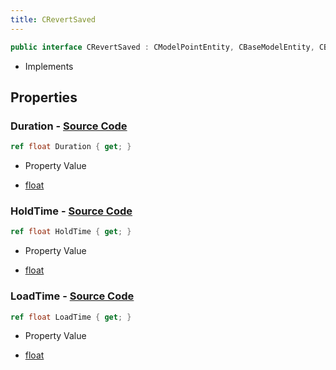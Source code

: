 ```yaml
---
title: CRevertSaved
---
```


```csharp
public interface CRevertSaved : CModelPointEntity, CBaseModelEntity, CBaseEntity, CEntityInstance, ISchemaClass<CEntityInstance>, ISchemaClass<CBaseEntity>, ISchemaClass<CBaseModelEntity>, ISchemaClass<CModelPointEntity>, ISchemaClass<CRevertSaved>, ISchemaField, ISchemaClass, INativeHandle
```

- Implements

## Properties

### **Duration** - [Source Code](https://github.com/swiftly-solution/swiftlys2/blob/main/managed/src/SwiftlyS2.Generated/Schemas/Interfaces/CRevertSaved.cs#L18)

```csharp
ref float Duration { get; }
```

- Property Value

- [float](https://learn.microsoft.com/dotnet/api/system.single)

### **HoldTime** - [Source Code](https://github.com/swiftly-solution/swiftlys2/blob/main/managed/src/SwiftlyS2.Generated/Schemas/Interfaces/CRevertSaved.cs#L20)

```csharp
ref float HoldTime { get; }
```

- Property Value

- [float](https://learn.microsoft.com/dotnet/api/system.single)

### **LoadTime** - [Source Code](https://github.com/swiftly-solution/swiftlys2/blob/main/managed/src/SwiftlyS2.Generated/Schemas/Interfaces/CRevertSaved.cs#L16)

```csharp
ref float LoadTime { get; }
```

- Property Value

- [float](https://learn.microsoft.com/dotnet/api/system.single)

